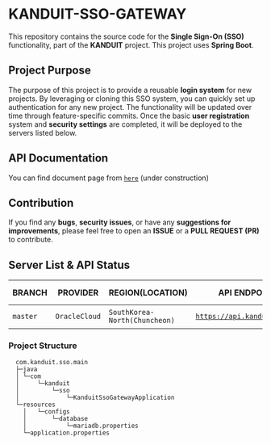 # KANDUIT-SSO-GATEWAY

This repository contains the source code for the **Single Sign-On (SSO)** functionality, part of the **KANDUIT**
project. This project uses **Spring Boot**.

## Project Purpose

The purpose of this project is to provide a reusable **login system** for new projects. By leveraging or cloning this
SSO system, you can quickly set up authentication for any new project. The functionality will be updated over time
through feature-specific commits. Once the basic **user registration** system and **security settings** are completed,
it will be deployed to the servers listed below.

## API Documentation

You can find document page from [`here`](https://api.kanduit.tech/docs) (under construction)

## Contribution

If you find any **bugs**, **security issues**, or have any **suggestions for improvements**, please feel free to open an
**ISSUE** or a **PULL REQUEST (PR)** to contribute.

## Server List & API Status

| BRANCH   | PROVIDER      | REGION(LOCATION)              | API ENDPOINT                                             | API STATUS                                                                                                                                                                                                 | 
|----------|---------------|-------------------------------|----------------------------------------------------------|------------------------------------------------------------------------------------------------------------------------------------------------------------------------------------------------------------|
| `master` | `OracleCloud` | `SouthKorea-North(Chuncheon)` | [`https://api.kanduit.tech/`](https://api.kanduit.tech/) | ![Website](https://img.shields.io/website?down_color=red&down_message=PREPARING&label=RELEASE%20API&style=for-the-badge&up_color=lightgreen&up_message=ONLINE&url=https%3A%2F%2Fapi.kanduit.tech%2Fstatus) |

### Project Structure

      com.kanduit.sso.main
      ├─java
      │ └─com
      │     └─kanduit
      │         └─sso
      │             └─KanduitSsoGatewayApplication
      └─resources
        │   └─configs
        │       └─database
        │           └─mariadb.properties
        └─application.properties